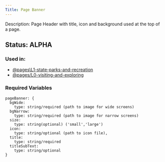 ```yaml
---
Title: Page Banner
---
```

Description: Page Header with title, icon and background used at the top of a page.

## Status: ALPHA

### Used in:
- [@pages\L1-state-parks-and-recreation](/?p=pages-L1-state-parks-and-recreation)
- [@pages/L0-visiting-and-exploring](/?p=pages-L0-visiting-and-exploring)

### Required Variables
~~~
pageBanner: {
  bgWide:
    type: string/required (path to image for wide screens)
  bgNarrow:
    type: string/required (path to image for narrow screens)
  size:
    type: string(optional) ('small','large')
  icon:
    type: string/optional (path to icon file),
  title:
    type: string/required
  titleSubText:
    type: string/optional 
}
~~~
